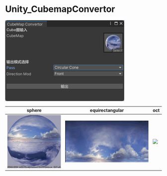 # Unity_CubemapConvertor

![](images~/windows.png) 

| **sphere**              | **equirectangular**              | **oct**              |
|-------------------------|----------------------------------|----------------------|
| ![](images~/sphere.png) | ![](images~/equirectangular.png) | ![](images~/OOOct.png) |

